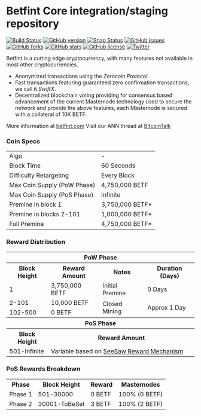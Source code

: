 Betfint Core integration/staging repository
=====================================

[![Build Status](https://travis-ci.org/betfint/betfint.svg?branch=1.6.01)](https://travis-ci.org/betfint/betfint) [![GitHub version](https://badge.fury.io/gh/betfint%2Fbetfint.svg)](https://badge.fury.io/gh/betfint%2Fbetfint) [![Snap Status](https://build.snapcraft.io/badge/betfint/betfint.svg)](https://build.snapcraft.io/user/betfint/betfint) [![GitHub issues](https://img.shields.io/github/issues/betfint/betfint.svg)](https://github.com/betfint/betfint/issues) [![GitHub forks](https://img.shields.io/github/forks/betfint/betfint.svg)](https://github.com/betfint/betfint/network) [![GitHub stars](https://img.shields.io/github/stars/betfint/betfint.svg)](https://github.com/betfint/betfint/stargazers) [![GitHub license](https://img.shields.io/github/license/betfint/betfint.svg)](https://github.com/betfint/betfint/blob/master/COPYING) [![Twitter](https://img.shields.io/twitter/url/http/github.com/betfint/betfint.svg?style=social)](https://twitter.com/intent/tweet?text=Wow:&url=http%3A%2F%2Fgithub.com%2Fbetfint%2Fbetfint)

Betfint is a cutting edge cryptocurrency, with many features not available in most other cryptocurrencies.
- Anonymized transactions using the _Zerocoin Protocol_.
- Fast transactions featuring guaranteed zero confirmation transactions, we call it _SwiftX_.
- Decentralized blockchain voting providing for consensus based advancement of the current Masternode
  technology used to secure the network and provide the above features, each Masternode is secured
  with a collateral of 10K BETF.

More information at [betfint.com](http://www.betfint.com/) Visit our ANN thread at [BitcoinTalk](https://bitcointalk.org/index.php?topic=1911583.0)

### Coin Specs
<table>
<tr><td>Algo</td><td>-</td></tr>
<tr><td>Block Time</td><td>60 Seconds</td></tr>
<tr><td>Difficulty Retargeting</td><td>Every Block</td></tr>
<tr><td>Max Coin Supply (PoW Phase)</td><td>4,750,000 BETF</td></tr>
<tr><td>Max Coin Supply (PoS Phase)</td><td>Infinite</td></tr>
<tr><td>Premine in block 1</td><td>3,750,000 BETF*</td></tr>
<tr><td>Premine in blocks 2-101</td><td>1,000,000 BETF*</td></tr>
<tr><td>Full Premine</td><td>4,750,000 BETF*</td></tr>
</table>

### Reward Distribution

<table>
<th colspan=4>PoW Phase</th>
<tr><th>Block Height</th><th>Reward Amount</th><th>Notes</th><th>Duration (Days)</th></tr>
<tr><td>1</td><td>3,750,000 BETF</td><td>Initial Premine</td><td>0 Days</td></tr>
<tr><td>2-101</td><td>10,000 BETF</td><td rowspan=2>Closed Mining</td><td rowspan=2> Approx 1 Day</td></tr>
<tr><td>102-500</td><td>0 BETF</td></tr>
<tr><th colspan=4>PoS Phase</th></tr>
<tr><th>Block Height</th><th colspan=3>Reward Amount</th></tr>
<tr><td>501-Infinite</td><td colspan=3>Variable based on <a href="https://pivx.org/knowledge-base/see-saw-rewards-mechanism/">SeeSaw Reward Mechanism</a></td></tr>
</table>

### PoS Rewards Breakdown

<table>
<th>Phase</th><th>Block Height</th><th>Reward</th><th>Masternodes</th>
<tr><td>Phase 1</td><td>501-30000</td><td>0 BETF</td><td>100% (0 BETF)</td></tr>
<tr><td>Phase 2</td><td>30001-ToBeSet</td><td>3 BETF</td><td>100% (2 BETF)</td></tr>
</table>
